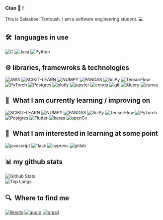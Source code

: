 ### Ciao 👋 ! 

This is Salsabeel Tantoush. I am a software engineering student. 💻

## 🛠  languages in use

<a name="learning-now"></a>

![C](https://img.shields.io/badge/c-%2300599C.svg?style=for-the-badge&logo=c&logoColor=white)
![Java](https://img.shields.io/badge/java-%23ED8B00.svg?style=for-the-badge&logo=java&logoColor=white)
![Python](https://img.shields.io/badge/Python-FFD43B?style=for-the-badge&logo=python&logoColor=darkgreen)

<a name="learning-next"></a>
## ⚙️ libraries, framewroks & technologies
![AWS](https://img.shields.io/badge/Amazon_AWS-232F3E?style=for-the-badge&logo=amazon-aws&logoColor=white)
![SCIKIT-LEARN](https://img.shields.io/badge/scikit_learn-F7931E?style=for-the-badge&logo=scikit-learn&logoColor=white)
![NUMPY](https://img.shields.io/badge/Numpy-777BB4?style=for-the-badge&logo=numpy&logoColor=white)
![PANDAS](https://img.shields.io/badge/Pandas-2C2D72?style=for-the-badge&logo=pandas&logoColor=white)
![SciPy](https://img.shields.io/badge/SciPy-%230C55A5.svg?style=for-the-badge&logo=scipy&logoColor=%white)
![TensorFlow](https://img.shields.io/badge/TensorFlow-%23FF6F00.svg?style=for-the-badge&logo=TensorFlow&logoColor=white)
![PyTorch](https://img.shields.io/badge/PyTorch-%23EE4C2C.svg?style=for-the-badge&logo=PyTorch&logoColor=white)
![Postgres](https://img.shields.io/badge/PostgreSQL-316192?style=for-the-badge&logo=postgresql&logoColor=white)
![plotly](https://img.shields.io/badge/Plotly-239120?style=for-the-badge&logo=plotly&logoColor=white)
![jupyter](https://img.shields.io/badge/Jupyter-F37626.svg?&style=for-the-badge&logo=Jupyter&logoColor=white)
![conda](https://img.shields.io/badge/conda-342B029.svg?&style=for-the-badge&logo=anaconda&logoColor=white)
![git](https://img.shields.io/badge/Git-F05032?style=for-the-badge&logo=git&logoColor=white)
![jQuery](https://img.shields.io/badge/jQuery-0769AD?style=for-the-badge&logo=jquery&logoColor=white)
![canva](https://img.shields.io/badge/Canva-%2300C4CC.svg?&style=for-the-badge&logo=Canva&logoColor=white)
## 📖  What I am currently learning / improving on
![SCIKIT-LEARN](https://img.shields.io/badge/scikit_learn-F7931E?style=for-the-badge&logo=scikit-learn&logoColor=white)
![NUMPY](https://img.shields.io/badge/Numpy-777BB4?style=for-the-badge&logo=numpy&logoColor=white)
![PANDAS](https://img.shields.io/badge/Pandas-2C2D72?style=for-the-badge&logo=pandas&logoColor=white)
![SciPy](https://img.shields.io/badge/SciPy-%230C55A5.svg?style=for-the-badge&logo=scipy&logoColor=%white)
![TensorFlow](https://img.shields.io/badge/TensorFlow-%23FF6F00.svg?style=for-the-badge&logo=TensorFlow&logoColor=white)
![PyTorch](https://img.shields.io/badge/PyTorch-%23EE4C2C.svg?style=for-the-badge&logo=PyTorch&logoColor=white)
![Postgres](https://img.shields.io/badge/PostgreSQL-316192?style=for-the-badge&logo=postgresql&logoColor=white)
![Flutter](https://img.shields.io/badge/Flutter-0095D5?&style=for-the-badge&logo=Flutter&logoColor=white)
![keras](https://img.shields.io/badge/Keras-D00000?style=for-the-badge&logo=Keras&logoColor=white)
![openCv](https://img.shields.io/badge/OpenCV-27338e?style=for-the-badge&logo=OpenCV&logoColor=white)

## 👾  What I am interested in learning at some point

![javascript](https://img.shields.io/badge/JavaScript-F7DF1E?style=for-the-badge&logo=javascript&logoColor=black)
![flask](https://img.shields.io/badge/Flask-000000?style=for-the-badge&logo=flask&logoColor=white)
![cypress](https://img.shields.io/badge/Cypress-17202C?style=for-the-badge&logo=cypress&logoColor=white) 
![gitlab](https://img.shields.io/badge/GitLab-330F63?style=for-the-badge&logo=gitlab&logoColor=white)<br>
## 📊 my github stats
![Github Stats](https://github-readme-stats.vercel.app/api?username=salsabeel-tn&theme=tokyonight&count_private=true&show_icons=true&include_all_commits=true)<br>
![Top Langs](https://github-readme-stats.vercel.app/api/top-langs/?username=salsabeel-tn&hide=TeX&theme=tokyonight&layout=compact)
## 🔍  Where to find me
[![likedin](https://img.shields.io/badge/LinkedIn-0077B5?style=for-the-badge&logo=linkedin&logoColor=white)](https://www.linkedin.com/in/salsabeel-tantoush-7962a3192/)
[![quora](https://img.shields.io/badge/Quora-%23B92B27.svg?&style=for-the-badge&logo=Quora&logoColor=white)](https://www.quora.com/profile/Salsabeel-Tn)
[![gmail](https://img.shields.io/badge/Gmail-D14836?style=for-the-badge&logo=gmail&logoColor=white)](mailto:salsabeelj66@gmail.com)<br><br>


